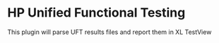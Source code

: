 # HP Unified Functional Testing #

This plugin will parse UFT results files and report them in XL TestView
